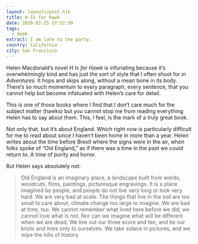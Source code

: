 ```yaml
---
layout: layouts/post.njk
title: H Is for Hawk
date: 2020-02-25 17:52:50
tags:
  - book
extract: I am late to the party.
country: California
city: San Francisco
---
```


Helen Macdonald’s novel _H Is for Hawk_ is infuriating because it’s overwhelmingly kind and has just the sort of style that I often shoot for in _Adventures_. It hops and skips along, without a mean bone in its body. There’s so much momentum to every paragraph, every sentence, that you cannot help but become infatuated with Helen’s care for detail.

This is one of those books where I find that I don’t care much for the subject matter (hawks) but you cannot stop me from reading everything Helen has to say about them. This, I feel, is the mark of a truly great book.

Not only that, but it’s about England. Which right now is particularly difficult for me to read about since I haven’t been home in more than a year. Helen writes about the time before Brexit where the signs were in the air, when folks spoke of “Old England,” as if there was a time in the past we could return to. A time of purity and honor.

But Helen says absolutely not:

> Old England is an imaginary place, a landscape built from words, woodcuts, films, paintings, picturesque engravings. It is a place imagined by people, and people do not live very long or look very hard. We are very bad at scale. The things that live in the soil are too small to care about; climate change too large to imagine. We are bad at time, too. We cannot remember what lived here before we did; we cannot love what is not. Nor can we imagine what will be different when we are dead. We live out our three score and ten, and tie our knots and lines only to ourselves. We take solace in pictures, and we wipe the hills of history.

